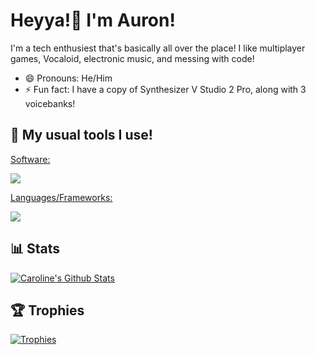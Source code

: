 <h1 align="left">Heyya!👋 I'm Auron!</h1>
<p align="left">
  I'm a tech enthusiest that's basically all over the place! I like multiplayer games, Vocaloid, electronic music, and messing with code!
</p>

- 😄 Pronouns: He/Him
- ⚡ Fun fact: I have a copy of Synthesizer V Studio 2 Pro, along with 3 voicebanks!

## 🧰 My usual tools I use!

<p align="left">
  <a href="https://skillicons.dev">
    <p>Software:</p>
    <img src="https://skillicons.dev/icons?i=vscode,git,unity,krita" />
    <p>Languages/Frameworks:</p>
    <img src="https://skillicons.dev/icons?i=rust,python,cs,dotnet,markdown" />
  </a>
</p>

## 📊 Stats

[![Caroline's Github Stats](https://github-readme-stats.vercel.app/api?username=FluffyOMC)](https://github.com/FluffyOMC)

## 🏆 Trophies

[![Trophies](https://github-profile-trophy.vercel.app/?username=FluffyOMC&theme=onedark)](https://github.com/ryo-ma/github-profile-trophy)
